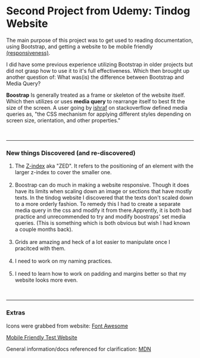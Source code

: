 # Second Project from Udemy: Tindog Website

<p>The main purpose of this project was to get used to reading documentation, using Bootstrap, and getting a website to be mobile friendly <a href="https://developers.google.com/search/mobile-sites/">(responsiveness)</a>.</p>
<p>I did have some previous experience utilizing Bootstrap in older projects but did not grasp how to use it to it's full effectiveness. Which then brought up another question of: What was(is) the difference between Bootstrap and Media Query?</p>
<p><b>Boostrap</b> Is generally treated as a frame or skeleton of the website itself. Which then utilizes or uses <b>media query</b> to rearrange itself to best fit the size of the screen. A user going by <a href="https://stackoverflow.com/questions/33804977/whats-the-difference-between-media-queries-and-bootstrap">ishraf</a> on stackoverflow defined media queries as, "the CSS mechanism for applying different styles depending on screen size, orientation, and other properties." </p>
<br>
<hr>
<h3>New things Discovered (and re-discovered)</h3>
<ol>
  <li>The <a href="https://developer.mozilla.org/en-US/docs/Web/CSS/z-index">Z-index</a> aka "ZED". It refers to the positioning of an element with the larger z-index to cover the smaller one.</li>
  <br>
<li>Boostrap can do much in making a website responsive. Though it does have its limits when scaling down an image or sections that have mostly texts. In the tindog website I discovered that the texts don't scaled down to a more orderly fashion. To remedy this I had to create a separate media query in the css and modify it from there.Apprently, it is both bad practice and unrecommended to try and modify boostraps' set media queries. (This is something which is both obvious but wish I had known a couple months back). </li>
  <br>
  <li>Grids are amazing and heck of a lot easier to manipulate once I pracitced with them.</li>
  <br>
  <li>I need to work on my naming practices.</li>
  <br>
  <li>I need to learn how to work on padding and margins better so that my website looks more even.</li>
 </ol>
 
 <br>
 <hr>
 <h3>Extras</h3>
 <p>Icons were grabbed from website: <a href="https://fontawesome.com/?from=io">Font Awesome</a></p>
 <p><a href="https://search.google.com/test/mobile-friendly">Mobile Friendly Test Website</a></p>
 <p>General information/docs referenced for clarification: <a href="https://developer.mozilla.org/en-US/">MDN</a></p>
